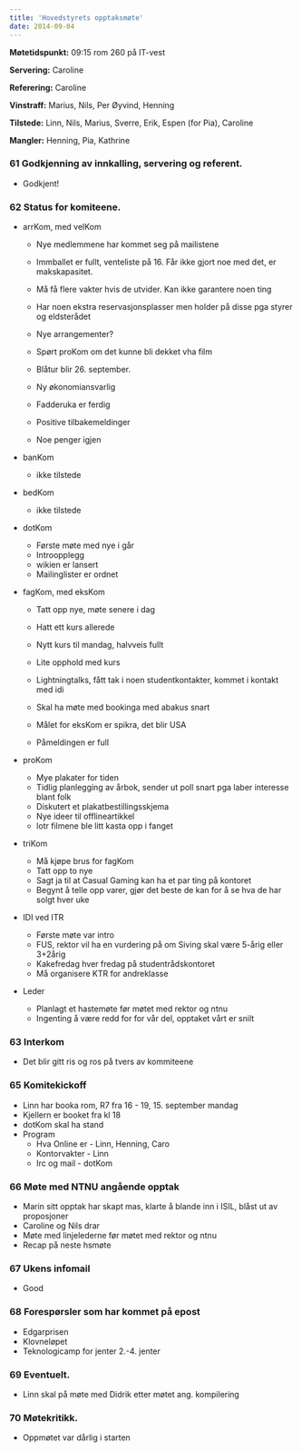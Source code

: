 ```yaml
---
title: 'Hovedstyrets opptaksmøte'
date: 2014-09-04
---
```


**Møtetidspunkt:** 09:15 rom 260 på IT-vest

**Servering:** Caroline

**Referering:** Caroline

**Vinstraff:** Marius, Nils, Per Øyvind, Henning

**Tilstede:** Linn, Nils, Marius, Sverre, Erik, Espen (for Pia), Caroline

**Mangler:** Henning, Pia, Kathrine

### 61 Godkjenning av innkalling, servering og referent.

* Godkjent!

### 62 Status for komiteene.

- arrKom, med velKom

    * Nye medlemmene har kommet seg på mailistene 
    * Immballet er fullt, venteliste på 16. Får ikke gjort noe med det, er makskapasitet. 
    * Må få flere vakter hvis de utvider. Kan ikke garantere noen ting 
    * Har noen ekstra reservasjonsplasser men holder på disse pga styrer og eldsterådet 
    * Nye arrangementer? 
    * Spørt proKom om det kunne bli dekket vha film 
    * Blåtur blir 26. september. 
    * Ny økonomiansvarlig

    * Fadderuka er ferdig 
    * Positive tilbakemeldinger
    * Noe penger igjen

- banKom

    * ikke tilstede

- bedKom

    * ikke tilstede

- dotKom

    * Første møte med nye i går
    * Introopplegg
    * wikien er lansert
    * Mailinglister er ordnet

- fagKom, med eksKom

    * Tatt opp nye, møte senere i dag
    * Hatt ett kurs allerede
    * Nytt kurs til mandag, halvveis fullt
    * Lite opphold med kurs 
    * Lightningtalks, fått tak i noen studentkontakter, kommet i kontakt med idi
    * Skal ha møte med bookinga med abakus snart

    * Målet for eksKom er spikra, det blir USA
    * Påmeldingen er full


- proKom

    * Mye plakater for tiden
    * Tidlig planlegging av årbok, sender ut poll snart pga laber interesse blant folk 
    * Diskutert et plakatbestillingsskjema
    * Nye ideer til offlineartikkel
    * lotr filmene ble litt kasta opp i fanget

- triKom

    * Må kjøpe brus for fagKom
    * Tatt opp to nye 
    * Sagt ja til at Casual Gaming kan ha et par ting på kontoret
    * Begynt å telle opp varer, gjør det beste de kan for å se hva de har solgt hver uke

- IDI ved ITR

    * Første møte var intro
    * FUS, rektor vil ha en vurdering på om Siving skal være 5-årig eller 3+2årig
    * Kakefredag hver fredag på studentrådskontoret
    * Må organisere KTR for andreklasse

- Leder

    * Planlagt et hastemøte før møtet med rektor og ntnu
    * Ingenting å være redd for for vår del, opptaket vårt er snilt


### 63 Interkom

* Det blir gitt ris og ros på tvers av kommiteene

### 65 Komitekickoff

* Linn har booka rom, R7 fra 16 - 19, 15. september mandag
* Kjellern er booket fra kl 18
* dotKom skal ha stand
* Program
    * Hva Online er - Linn, Henning, Caro
    * Kontorvakter - Linn
    * Irc og mail - dotKom

### 66 Møte med NTNU angående opptak

* Marin sitt opptak har skapt mas, klarte å blande inn i ISIL, blåst ut av proposjoner
* Caroline og Nils drar
* Møte med linjelederne før møtet med rektor og ntnu
* Recap på neste hsmøte

### 67 Ukens infomail

* Good

### 68 Forespørsler som har kommet på epost

* Edgarprisen
* Klovneløpet
* Teknologicamp for jenter 2.-4. jenter 

### 69 Eventuelt.

* Linn skal på møte med Didrik etter møtet ang. kompilering

### 70 Møtekritikk.

* Oppmøtet var dårlig i starten
